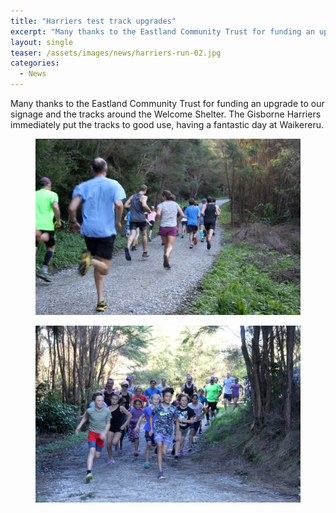 ```yaml
---
title: "Harriers test track upgrades"
excerpt: "Many thanks to the Eastland Community Trust for funding an upgrade to our signage and the tracks around the Welcome Shelter."
layout: single
teaser: /assets/images/news/harriers-run-02.jpg
categories:
  - News
---
```


Many thanks to the Eastland Community Trust for funding an upgrade to our signage and the tracks around the Welcome Shelter. The Gisborne Harriers immediately put the tracks to good use, having a fantastic day at Waikereru.

<figure>
    <a href="/assets/images/news/harriers-run-01.jpg"><img src="/assets/images/news/harriers-run-01.jpg"></a>
</figure>

<figure>
    <a href="/assets/images/news/harriers-run-02.jpg"><img src="/assets/images/news/harriers-run-02.jpg"></a>
</figure>
